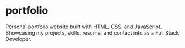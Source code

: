 # portfolio
Personal portfolio website built with HTML, CSS, and JavaScript. Showcasing my projects, skills, resume, and contact info as a Full Stack Developer.
